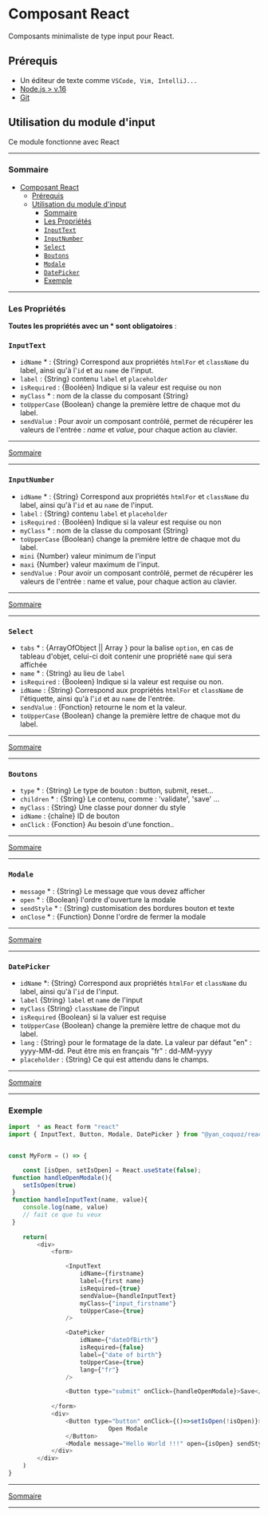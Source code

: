 # Composant React

Composants minimaliste de type input pour React.

## Prérequis

- Un éditeur de texte comme `VSCode, Vim, IntelliJ...`
- [Node.js > v.16](https://nodejs.org/en/)
- [Git](https://git-scm.com/)

## Utilisation du module d'input

Ce module fonctionne avec React

---

### Sommaire

- [Composant React](#composant-react)
  - [Prérequis](#prérequis)
  - [Utilisation du module d'input](#utilisation-du-module-dinput)
    - [Sommaire](#sommaire)
    - [Les Propriétés](#les-propriétés)
    - [`InputText`](#inputtext)
    - [`InputNumber`](#inputnumber)
    - [`Select`](#select)
    - [`Boutons`](#boutons)
    - [`Modale`](#modale)
    - [`DatePicker`](#datepicker)
    - [Exemple](#exemple)

---

### Les Propriétés

**Toutes les propriétés avec un * sont obligatoires** :

### `InputText`

- `idName` * : {String} Correspond aux propriétés `htmlFor` et `className` du label, ainsi qu'à l'`id` et au `name` de l'input.
- `label` : {String} contenu `label` et `placeholder`
- `isRequired` : {Booléen} Indique si la valeur est requise ou non
- `myClass` * : nom de la classe du composant {String}
- `toUpperCase` {Boolean} change la première lettre de chaque mot du label.
- `sendValue` : Pour avoir un composant contrôlé, permet de récupérer les valeurs de l'entrée : *name* et *value*, pour chaque action au clavier.

---

[Sommaire](#sommaire)

---

### `InputNumber`

- `idName` * : {String} Correspond aux propriétés `htmlFor` et `className` du label, ainsi qu'à l'`id` et au `name` de l'input.
- `label` : {String} contenu `label` et `placeholder`
- `isRequired` : {Booléen} Indique si la valeur est requise ou non
- `myClass` * : nom de la classe du composant {String}
- `toUpperCase` {Boolean} change la première lettre de chaque mot du label.
- `mini` {Number} valeur minimum de l'input
- `maxi` {Number} valeur maximum de l'input.
- `sendValue` : Pour avoir un composant contrôlé, permet de récupérer les valeurs de l'entrée : name et value, pour chaque action au clavier.

---

[Sommaire](#sommaire)

---

### `Select`

- `tabs` * : {ArrayOfObject || Array } pour la balise `option`, en cas de tableau d'objet, celui-ci doit contenir une propriété `name` qui sera affichée
- `name` * : {String} au lieu de `label`
- `isRequired` : {Booleen} Indique si la valeur est requise ou non.
- `idName` : {String} Correspond aux propriétés `htmlFor` et `className` de l'étiquette, ainsi qu'à l'`id` et au `name` de l'entrée.
- `sendValue` : {Fonction} retourne le nom et la valeur.
- `toUpperCase` {Boolean} change la première lettre de chaque mot du label.

---

[Sommaire](#sommaire)

---

### `Boutons`

- `type` * : {String} Le type de bouton : button, submit, reset...
- `children` * : {String} Le contenu, comme : 'validate', 'save' ...
- `myClass` : {String} Une classe pour donner du style
- `idName` : {chaîne} ID de bouton
- `onClick` : {Fonction} Au besoin d'une fonction..

---

[Sommaire](#sommaire)

---

### `Modale`

- `message` * : {String} Le message que vous devez afficher
- `open` * : {Boolean} l'ordre d'ouverture la modale
- `sendStyle` * : {String} customisation des bordures bouton et texte
- `onClose` * : {Function} Donne l'ordre de fermer la modale

---

[Sommaire](#sommaire)

---

### `DatePicker`

- `idName` *: {String} Correspond aux propriétés `htmlFor` et `className` du label, ainsi qu'à l'`id` de l'input.
- `label` {String} `label` et `name` de l'input
- `myClass` {String} `className` de l'input
- `isRequired` {Boolean} si la valuer est requise
- `toUpperCase` {Boolean} change la première lettre de chaque mot du label.
- `lang` : {String} pour le formatage de la date. La valeur par défaut "en" : yyyy-MM-dd. Peut être mis en français "fr" : dd-MM-yyyy
- `placeholder` : {String} Ce qui est attendu dans le champs.

---

[Sommaire](#sommaire)

---

### Exemple

```javascript
import  * as React form "react"
import { InputText, Button, Modale, DatePicker } from "@yan_coquoz/react_input"


const MyForm = () => {

    const [isOpen, setIsOpen] = React.useState(false);
 function handleOpenModale(){
    setIsOpen(true)
 }
 function handleInputText(name, value){
    console.log(name, value)
    // fait ce que tu veux
 }
   
    return(
        <div>
            <form>

                <InputText 
                    idName={firstname} 
                    label={first name} 
                    isRequired={true} 
                    sendValue={handleInputText} 
                    myClass={"input_firstname"} 
                    toUpperCase={true}
                />

                <DatePicker
                    idName={"dateOfBirth"}
                    isRequired={false}
                    label={"date of birth"}
                    toUpperCase={true}
                    lang={"fr"}
                />

                <Button type="submit" onClick={handleOpenModale}>Save</Button>
         
            </form>
            <div>
                <Button type="button" onClick={()=>setIsOpen(!isOpen)}>
                            Open Modale
                </Button>
                <Modale message="Hello World !!!" open={isOpen} sendStyle={"red"} onClose={()=> setIsOpen(!isOpen)} />
            </div>
        </div>
    )
}
```

---

[Sommaire](#sommaire)

---
